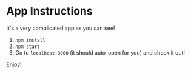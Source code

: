 # App Instructions 

It's a very complicated app as you can see! 

1. `npm install` 
2. `npm start`
3. Go to `localhost:3000` (it should auto-open for you) and check it out! 

Enjoy! 